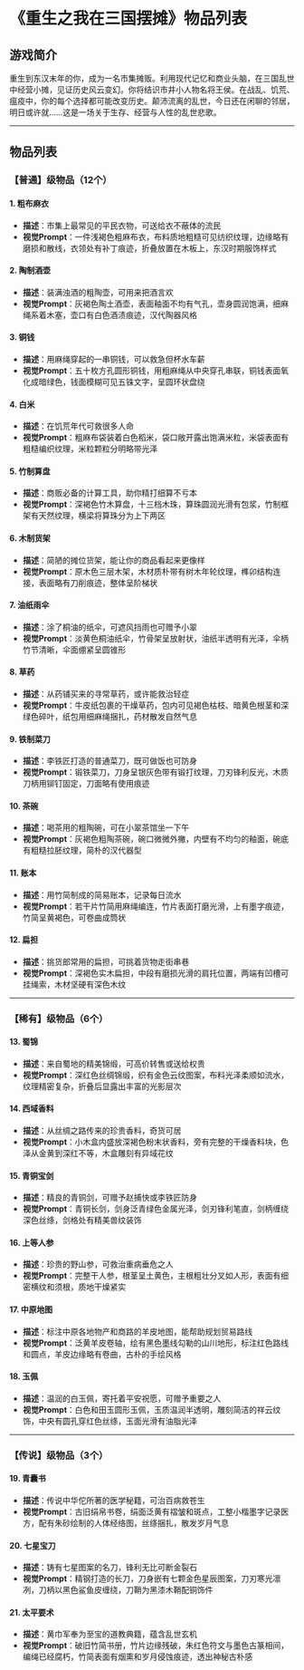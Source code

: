 # 《重生之我在三国摆摊》物品列表

## 游戏简介

重生到东汉末年的你，成为一名市集摊贩。利用现代记忆和商业头脑，在三国乱世中经营小摊，见证历史风云变幻。你将结识市井小人物名将王侯。在战乱、饥荒、瘟疫中，你的每个选择都可能改变历史。颠沛流离的乱世，今日还在闲聊的邻居，明日或许就……这是一场关于生存、经营与人性的乱世悲歌。

---

## 物品列表

### 【普通】级物品（12个）

#### 1. 粗布麻衣
- **描述**：市集上最常见的平民衣物，可送给衣不蔽体的流民
- **视觉Prompt**：一件浅褐色粗麻布衣，布料质地粗糙可见纺织纹理，边缘略有磨损和散线，衣领处有补丁痕迹，折叠放置在木板上，东汉时期服饰样式

#### 2. 陶制酒壶
- **描述**：装满浊酒的粗陶壶，可用来把酒言欢
- **视觉Prompt**：灰褐色陶土酒壶，表面釉面不均有气孔，壶身圆润饱满，细麻绳系着木塞，壶口有白色酒渍痕迹，汉代陶器风格

#### 3. 铜钱
- **描述**：用麻绳穿起的一串铜钱，可以救急但杯水车薪
- **视觉Prompt**：五十枚方孔圆形铜钱，用粗麻绳从中央穿孔串联，铜钱表面氧化成暗绿色，钱面模糊可见五铢文字，呈圆环状盘绕

#### 4. 白米
- **描述**：在饥荒年代可救很多人命
- **视觉Prompt**：粗麻布袋装着白色稻米，袋口敞开露出饱满米粒，米袋表面有粗糙编织纹理，米粒颗粒分明略带光泽

#### 5. 竹制算盘
- **描述**：商贩必备的计算工具，助你精打细算不亏本
- **视觉Prompt**：深褐色竹木算盘，十三档木珠，算珠圆润光滑有包浆，竹制框架有天然纹理，横梁将算珠分为上下两区

#### 6. 木制货架
- **描述**：简陋的摊位货架，能让你的商品看起来更像样
- **视觉Prompt**：原木色三层木架，木材质朴带有树木年轮纹理，榫卯结构连接，表面略有刀削痕迹，整体呈阶梯状

#### 7. 油纸雨伞
- **描述**：涂了桐油的纸伞，可遮风挡雨也可赠予小翠
- **视觉Prompt**：淡黄色桐油纸伞，竹骨架呈放射状，油纸半透明有光泽，伞柄竹节清晰，伞面绷紧呈圆锥形

#### 8. 草药
- **描述**：从药铺买来的寻常草药，或许能救治轻症
- **视觉Prompt**：牛皮纸包裹的干燥草药，包内可见褐色枯枝、暗黄色根茎和深绿色碎叶，纸包用细麻绳捆扎，药材散发自然气息

#### 9. 铁制菜刀
- **描述**：李铁匠打造的普通菜刀，既可做饭也可防身
- **视觉Prompt**：锻铁菜刀，刀身呈银灰色带有锻打纹理，刀刃锋利反光，木质刀柄用铆钉固定，刀面略有使用痕迹

#### 10. 茶碗
- **描述**：喝茶用的粗陶碗，可在小翠茶馆坐一下午
- **视觉Prompt**：灰褐色粗陶茶碗，碗口微微外撇，内壁有不均匀的釉面，碗底有粗糙拉胚纹理，简朴的汉代器型

#### 11. 账本
- **描述**：用竹简制成的简易账本，记录每日流水
- **视觉Prompt**：若干片竹简用麻绳编连，竹片表面打磨光滑，上有墨字痕迹，竹简呈黄褐色，可卷曲成筒状

#### 12. 扁担
- **描述**：挑货郎常用的扁担，可挑着货物走街串巷
- **视觉Prompt**：深褐色实木扁担，中段有磨损光滑的肩托位置，两端有凹槽可挂绳索，木材坚硬有深色木纹

---

### 【稀有】级物品（6个）

#### 13. 蜀锦
- **描述**：来自蜀地的精美锦缎，可高价转售或送给权贵
- **视觉Prompt**：深红色丝绸锦缎，织有金色云纹图案，布料光泽柔顺如流水，纹理精密复杂，折叠后显露出丰富的光影层次

#### 14. 西域香料
- **描述**：从丝绸之路传来的珍贵香料，奇货可居
- **视觉Prompt**：小木盒内盛放深褐色粉末状香料，旁有完整的干燥香料块，色泽从金黄到深红不等，木盒雕刻有异域花纹

#### 15. 青铜宝剑
- **描述**：精良的青铜剑，可赠予赵捕快或李铁匠防身
- **视觉Prompt**：青铜长剑，剑身泛青绿色金属光泽，剑刃锋利笔直，剑柄缠绕深色丝绦，剑格处有精美兽纹装饰

#### 16. 上等人参
- **描述**：珍贵的野山参，可救治重病垂危之人
- **视觉Prompt**：完整干人参，根茎呈土黄色，主根粗壮分叉如人形，表面有细密横纹和须根，质地干燥紧实

#### 17. 中原地图
- **描述**：标注中原各地物产和商路的羊皮地图，能帮助规划贸易路线
- **视觉Prompt**：泛黄羊皮卷轴，绘有黑色墨线勾勒的山川地形，标注红色路线和圆点，羊皮边缘略有卷曲，古朴的手绘风格

#### 18. 玉佩
- **描述**：温润的白玉佩，寄托着平安祝愿，可赠予重要之人
- **视觉Prompt**：白色和田玉圆形玉佩，玉质温润半透明，雕刻简洁的祥云纹饰，中央有圆孔穿红色丝绦，玉面光滑有油脂光泽

---

### 【传说】级物品（3个）

#### 19. 青囊书
- **描述**：传说中华佗所著的医学秘籍，可治百病救苍生
- **视觉Prompt**：古旧绢帛书卷，绢面泛黄有褶皱和斑点，工整小楷墨字记录医方，配有朱砂绘制的人体经络图，丝绦捆扎，散发岁月气息

#### 20. 七星宝刀
- **描述**：铸有七星图案的名刀，锋利无比可断金裂石
- **视觉Prompt**：精钢打造的长刀，刀身嵌有七颗金色星辰图案，刀刃寒光凛冽，刀柄以黑色鲨鱼皮缠绕，刀鞘为黑漆木鞘配铜饰件

#### 21. 太平要术
- **描述**：黄巾军奉为至宝的道教典籍，蕴含乱世玄机
- **视觉Prompt**：破旧竹简书册，竹片边缘残破，朱红色符文与墨色古篆相间，编绳已经腐朽，竹简表面有烟熏和岁月侵蚀痕迹，透出神秘古朴感

